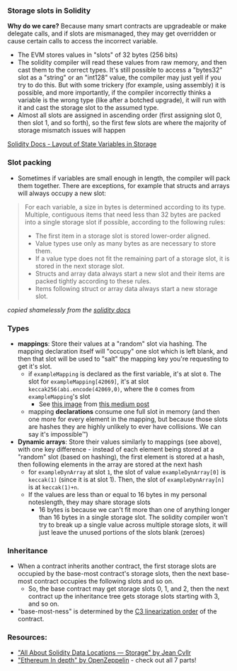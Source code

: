 ### Storage slots in Solidity

**Why do we care?** Because many smart contracts are upgradeable or make delegate calls, and if slots are mismanaged, they may get overridden or cause certain calls to access the incorrect variable. 
- The EVM stores values in "slots" of 32 bytes (256 bits)
- The solidity compiler will read these values from raw memory, and then cast them to the correct types. It's still possible to access a "bytes32" slot as a "string" or an "int128" value, the compiler may just yell if you try to do this. But with some trickery (for example, using assembly) it is possible, and more importantly, if the compiler incorrectly thinks a variable is the wrong type (like after a botched upgrade), it will run with it and cast the storage slot to the assumed type.
- Almost all slots are assigned in ascending order (first assigning slot 0, then slot 1, and so forth), so the first few slots are where the majority of storage mismatch issues will happen

[Solidity Docs - Layout of State Variables in Storage](https://docs.soliditylang.org/en/latest/internals/layout_in_storage.html#layout-of-state-variables-in-storage)

### Slot packing

- Sometimes if variables are small enough in length, the compiler will pack them together. There are exceptions, for example that structs and arrays will always occupy a new slot:
> For each variable, a size in bytes is determined according to its type. Multiple, contiguous items that need less than 32 bytes are packed into a single storage slot if possible, according to the following rules:
> - The first item in a storage slot is stored lower-order aligned.
> - Value types use only as many bytes as are necessary to store them.
> - If a value type does not fit the remaining part of a storage slot, it is stored in the next storage slot.
> - Structs and array data always start a new slot and their items are packed tightly according to these rules.
> - Items following struct or array data always start a new storage slot.

_copied shamelessly from the [solidity docs](https://docs.soliditylang.org/en/latest/internals/layout_in_storage.html#layout-of-state-variables-in-storage)_

### Types

- **mappings**: Store their values at a "random" slot via hashing. The mapping declaration itself will "occupy" one slot which is left blank, and then that slot will be used to "salt" the mapping key you're requesting to get it's slot.
  - if `exampleMapping` is declared as the first variable, it's at slot `0`. The slot for `exampleMapping[42069]`, it's at slot `keccak256(abi.encode(42069,0)`, where the `0` comes from `exampleMapping`'s slot
    - See [this image](https://miro.medium.com/max/1400/1*YKIFfJIaAlHpPrtPMXeCbA.png) from [this medium post](https://medium.com/coinmonks/solidity-tutorial-all-about-mappings-29a12269ee14) 
  - mapping **declarations** consume one full slot in memory (and then one more for every element in the mapping, but because those slots are hashes they are highly unlikely to ever have collisions. We can say it's impossible™️)
- **Dynamic arrays**: Store their values similarly to mappings (see above), with one key difference - instead of each element being stored at a "random" slot (based on hashing), the first element is stored at a hash, then following elements in the array are stored at the next hash
  - for `exampleDynArray` at slot `1`, the slot of value `exampleDynArray[0]` is `keccak(1)` (since it is at slot 1). Then, the slot of `exampleDynArray[n]` is at `keccak(1)+n`.
  - If the values are less than or equal to 16 bytes in my personal noteslength, they may share storage slots
    - 16 bytes is because we can't fit more than one of anything longer than 16 bytes in a single storage slot. The solidity compiler won't try to break up a single value across multiple storage slots, it will just leave the unused portions of the slots blank (zeroes)

### Inheritance

- When a contract inherits another contract, the first storage slots are occupied by the base-most contract's storage slots, then the next base-most contract occupies the following slots and so on. 
  - So, the base contract may get storage slots 0, 1, and 2, then the next contract up the inheritance tree gets storage slots starting with 3, and so on.
- "base-most-ness" is determined by the [C3 linearization order](https://en.wikipedia.org/wiki/C3_linearization) of the contract.

### Resources:

- ["All About Solidity Data Locations — Storage" by Jean Cvllr](https://betterprogramming.pub/all-about-solidity-data-locations-part-i-storage-e50604bfc1ad)
- ["Ethereum In depth" by OpenZeppelin](https://blog.openzeppelin.com/ethereum-in-depth-part-1-968981e6f833/) - check out all 7 parts!
